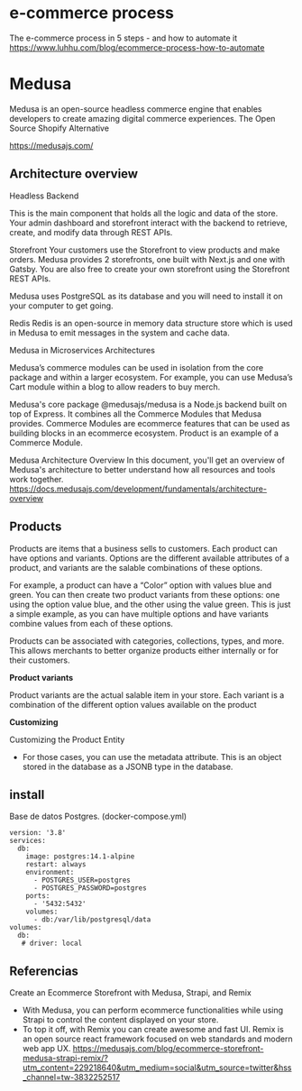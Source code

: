 # e-commerce process



The e-commerce process in 5 steps - and how to automate it
https://www.luhhu.com/blog/ecommerce-process-how-to-automate


# Medusa


Medusa is an open-source headless commerce engine that enables developers to create amazing digital commerce experiences.  The Open Source Shopify Alternative

https://medusajs.com/


## Architecture overview

Headless Backend

This is the main component that holds all the logic and data of the store. Your admin dashboard and storefront interact with the backend to retrieve, create, and modify data through REST APIs.

Storefront
Your customers use the Storefront to view products and make orders. Medusa provides 2 storefronts, one built with Next.js and one with Gatsby. You are also free to create your own storefront using the Storefront REST APIs.
 
Medusa uses PostgreSQL as its database and you will need to install it on your computer to get going.

Redis
Redis is an open-source in memory data structure store which is used in Medusa to emit messages in the system and cache data. 
 
Medusa in Microservices Architectures

Medusa’s commerce modules can be used in isolation from the core package and within a larger ecosystem. For example, you can use Medusa’s Cart module within a blog to allow readers to buy merch.

Medusa's core package @medusajs/medusa is a Node.js backend built on top of Express. It combines all the Commerce Modules that Medusa provides. Commerce Modules are ecommerce features that can be used as building blocks in an ecommerce ecosystem. Product is an example of a Commerce Module.

Medusa Architecture Overview
In this document, you'll get an overview of Medusa's architecture to better understand how all resources and tools work together.
https://docs.medusajs.com/development/fundamentals/architecture-overview

## Products

Products are items that a business sells to customers. Each product can have options and variants. Options are the different available attributes of a product, and variants are the salable combinations of these options.

For example, a product can have a “Color” option with values blue and green. You can then create two product variants from these options: one using the option value blue, and the other using the value green. This is just a simple example, as you can have multiple options and have variants combine values from each of these options.

Products can be associated with categories, collections, types, and more. This allows merchants to better organize products either internally or for their customers.

**Product variants**

Product variants are the actual salable item in your store. Each variant is a combination of the different option values available on the product

**Customizing**

Customizing the Product Entity
- For those cases, you can use the metadata attribute. This is an object stored in the database as a JSONB type in the database.

## install




Base de datos Postgres. (docker-compose.yml)

```
version: '3.8'
services:
  db:
    image: postgres:14.1-alpine
    restart: always
    environment:
      - POSTGRES_USER=postgres
      - POSTGRES_PASSWORD=postgres
    ports:
      - '5432:5432'
    volumes: 
      - db:/var/lib/postgresql/data
volumes:
  db:
   # driver: local
```


## Referencias

Create an Ecommerce Storefront with Medusa, Strapi, and Remix
- With Medusa, you can perform ecommerce functionalities while using Strapi to control the content displayed on your store.
- To top it off, with Remix you can create awesome and fast UI. Remix is an open source react framework focused on web standards and modern web app UX.
https://medusajs.com/blog/ecommerce-storefront-medusa-strapi-remix/?utm_content=229218640&utm_medium=social&utm_source=twitter&hss_channel=tw-3832252517